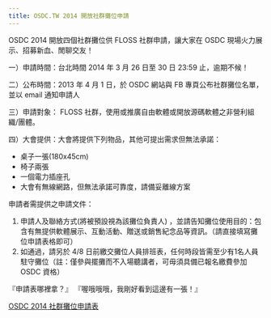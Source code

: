 ```yaml
---
title: OSDC.TW 2014 開放社群攤位申請
---
```


OSDC 2014 開放四個社群攤位供 FLOSS 社群申請，讓大家在 OSDC 現場火力展示、招募新血、閒聊交友！

一）申請時間：台北時間 2014 年 3 月 26 日至 30 日 23:59 止，逾期不候！

二）公布時間：2013 年 4 月 1 日，於 OSDC 網站與 FB 專頁公布社群攤位名單，並以 email 通知申請人

三）申請對象： FLOSS 社群，使用或推廣自由軟體或開放源碼軟體之非營利組織/團體。

四）大會提供：大會將提供下列物品，其他可提出需求但無法承諾：

*  桌子一張(180x45cm)
*  椅子兩張
*  一個電力插座孔
*  大會有無線網路，但無法承諾可靠度，請備妥離線方案

申請者需提供之申請文件：

1. 申請人及聯絡方式(將被預設視為該攤位負責人) ，並請告知攤位使用目的：包含有無提供軟體展示、互動活動、贈送或銷售紀念品等資訊。（請直接填寫攤位申請表格即可）
2. 如通過，請另於 4/8 日前繳交攤位人員排班表，任何時段皆需至少有1名人員駐守攤位（註：僅參與擺攤而不入場聽講者，可毋須具備已報名繳費參加 OSDC 資格）

『申請表哪裡拿？』
『喔哦哦哦，我剛好看到這邊有一張！』

[OSDC 2014 社群攤位申請表](http://goo.gl/xY4C0v)
